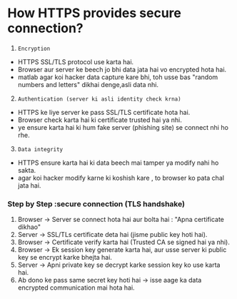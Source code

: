 # How HTTPS provides secure connection?


1. `Encryption`
  - HTTPS SSL/TLS protocol use karta hai.
  - Browser aur server ke beech jo bhi data jata hai vo encrypted hota hai.
  - matlab agar koi hacker data capture kare bhi, toh usse bas "random numbers and letters" dikhai denge,asli data nhi.

2. `Authentication (server ki asli identity check krna)`
  - HTTPS ke liye server ke pass SSL/TLS certificate hota hai.
  - Browser check karta hai ki certificate trusted hai ya nhi.
  - ye ensure karta hai ki hum fake server (phishing site) se connect nhi ho rhe.

3. `Data integrity`
  - HTTPS ensure karta hai ki data beech mai tamper ya modify nahi ho sakta.
  - agar koi hacker modify karne ki koshish kare , to browser ko pata chal jata hai.


### Step by Step :secure connection (TLS handshake)

 1. Browser -> Server se connect hota hai aur bolta hai : "Apna certificate dikhao"
 2. Server -> SSL/TLs certificate deta hai (jisme public key hoti hai).
 3. Browser -> Certificate verify karta hai (Trusted CA se signed hai ya nhi).
 4. Browser -> Ek session key generate karta hai, aur usse server ki public key se encrypt karke bhejta hai.
 5. Server -> Apni private key se decrypt karke session key ko use karta hai.
 6. Ab dono ke pass same secret key hoti hai -> isse aage ka data encrypted communication mai hota hai.
  